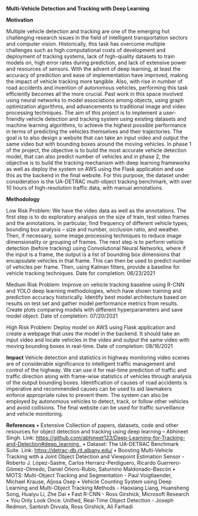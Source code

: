 **Multi-Vehicle Detection and Tracking with Deep Learning**


**Motivation**

Multiple vehicle detection and tracking are one of the emerging hot challenging research issues in the field of intelligent transportation sectors and computer vision. Historically, this task has overcome multiple challenges such as high computational costs of development and deployment of tracking systems, lack of high-quality datasets to train models on, high error rates during prediction, and lack of extensive power and resources of sensors. With the advent of deep learning, at least the accuracy of prediction and ease of implementation have improved, making the impact of vehicle tracking more tangible. Also, with rise in number of road accidents and invention of autonomous vehicles, performing this task efficiently becomes all the more crucial. Past work in this space involved using neural networks to model associations among objects, using graph optimization algorithms, and advancements to traditional image and video processing techniques. The aim of this project is to implement a user-friendly vehicle detection and tracking system using existing datasets and machine learning algorithms, to achieve the highest possible performance in terms of predicting the vehicles themselves and their trajectories. The goal is to also design a website that can take an input video and output the same video but with bounding boxes around the moving vehicles. In phase 1 of the project, the objective is to build the most accurate vehicle detection model, that can also predict number of vehicles and in phase 2, the objective is to build the tracking mechanism with deep learning frameworks as well as deploy the system on AWS using the Flask application and use this as the backend in the final website. For this purpose, the dataset under consideration is the UA-DETRAC multi-object tracking benchmark, with over 10 hours of high-resolution traffic data, with manual annotations.


**Methodology**

Low Risk Problem: We have the video data as well as the annotations. The first step is to do exploratory analysis on the size of train, test video frames and the annotations. In particular, find frequency of different vehicle types, bounding box analysis – size and number, occlusion ratio, and weather. Then, if
necessary, some image processing techniques to reduce image dimensionality or grouping of frames. The next step is to perform vehicle detection (before tracking) using Convolutional Neural Networks, where if the input is a frame, the output is a list of bounding box dimensions that encapsulate vehicles in that frame. This can then be used to predict number of vehicles per frame. Then, using Kalman filters, provide a baseline for vehicle tracking techniques.
Date for completion: 06/23/2021

Medium Risk Problem: Improve on vehicle tracking baseline using R-CNN and YOLO deep learning methodologies, which have shown training and prediction accuracy historically. Identify best model architecture based on results on test set and gather model performance metrics from results. Create plots comparing models with different hyperparameters and save model object.
Date of completion: 07/20/2021

High Risk Problem: Deploy model on AWS using Flask application and create a webpage that uses the model in the backend. It should take an input video and locate vehicles in the video and output the same video with moving bounding boxes in real-time.
Date of completion: 08/16/2021


**Impact**
Vehicle detection and statistics in highway monitoring video scenes are of considerable significance to intelligent traffic management and control of the highway. We can use it for real-time prediction of traffic and traffic direction along with frame-wise statistics of vehicles through analysis of the output bounding boxes. Identification of causes of road accidents is imperative and recommended causes can be used to aid lawmakers enforce appropriate rules to prevent them. The system can also be employed by autonomous vehicles to detect, track, or follow other vehicles and avoid collisions. The final website can be used for traffic surveillance and vehicle monitoring.


**References**
• Extensive Collection of papers, datasets, code and other resources for object detection and tracking using deep learning – Abhineet Singh. Link: https://github.com/abhineet123/Deep-Learning-for-Tracking-and-Detection#deep_learning_
• Dataset: The UA-DETRAC Benchmark Suite. Link: https://detrac-db.rit.albany.edu/
• Boosting Multi-Vehicle Tracking with a Joint Object Detection and Viewpoint Estimation Sensor - Roberto J. López-Sastre, Carlos Herranz-Perdiguero, Ricardo Guerrero-Gómez-Olmedo, Daniel Oñoro-Rubio, Saturnino Maldonado-Bascón
• MOTS: Multi-Object Tracking and Segmentation - Paul Voigtlaender, Michael Krause, Aljosa Osep
• Vehicle Counting System using Deep Learning and Multi-Object Tracking Methods - Haoxiang Liang, Huansheng Song, Huaiyu Li, Zhe Dai
• Fast R-CNN - Ross Girshick, Microsoft Research
• You Only Look Once: Unified, Real-Time Object Detection - Joseph Redmon, Santosh Divvala, Ross Girshick, Ali Farhadi
